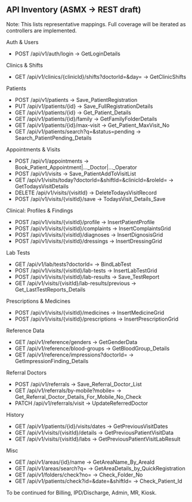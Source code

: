 ## API Inventory (ASMX → REST draft)

Note: This lists representative mappings. Full coverage will be iterated as controllers are implemented.

Auth & Users
- POST /api/v1/auth/login → GetLoginDetails

Clinics & Shifts
- GET /api/v1/clinics/{clinicId}/shifts?doctorId=&day= → GetClinicShifts

Patients
- POST /api/v1/patients → Save_PatientRegistration
- PUT  /api/v1/patients/{id} → Save_FullRegistrationDetails
- GET  /api/v1/patients/{id} → Get_Patient_Details
- GET  /api/v1/patients/{id}/family → GetFamilyFolderDetails
- GET  /api/v1/patients/{id}/max-visit → Get_Patient_MaxVisit_No
- GET  /api/v1/patients/search?q=&status=pending → Search_PatientPending_Details

Appointments & Visits
- POST /api/v1/appointments → Book_Patient_Appointment|..._Doctor|..._Operator
- POST /api/v1/visits → Save_PatientAddToVisitList
- GET  /api/v1/visits/today?doctorId=&shiftId=&clinicId=&roleId= → GetTodaysVisitDetails
- DELETE /api/v1/visits/{visitId} → DeleteTodaysVisitRecord
- POST /api/v1/visits/{visitId}/save → TodaysVisit_Details_Save

Clinical: Profiles & Findings
- POST /api/v1/visits/{visitId}/profile → InsertPatientProfile
- POST /api/v1/visits/{visitId}/complaints → InsertComplaintsGrid
- POST /api/v1/visits/{visitId}/diagnoses → InsertDignosisGrid
- POST /api/v1/visits/{visitId}/dressings → InsertDressingGrid

Lab Tests
- GET  /api/v1/lab/tests?doctorId= → BindLabTest
- POST /api/v1/visits/{visitId}/lab-tests → InsertLabTestGrid
- POST /api/v1/visits/{visitId}/lab-results → Save_TestReport
- GET  /api/v1/visits/{visitId}/lab-results/previous → Get_LastTestReports_Details

Prescriptions & Medicines
- POST /api/v1/visits/{visitId}/medicines → InsertMedicineGrid
- POST /api/v1/visits/{visitId}/prescriptions → InsertPrescriptionGrid

Reference Data
- GET /api/v1/reference/genders → GetGenderData
- GET /api/v1/reference/blood-groups → GetBloodGroup_Details
- GET /api/v1/reference/impressions?doctorId= → GetImpressionFinding_Details

Referral Doctors
- POST /api/v1/referrals → Save_Referral_Doctor_List
- GET  /api/v1/referrals/by-mobile?mobile= → Get_Referral_Doctor_Details_For_Mobile_No_Check
- PATCH /api/v1/referrals/visit → UpdateReferredDoctor

History
- GET /api/v1/patients/{id}/visits/dates → GetPreviousVisitDates
- GET /api/v1/visits/{visitId}/details → GetPreviousPatientVisitData
- GET /api/v1/visits/{visitId}/labs → GetPreviousPatientVisitLabResult

Misc
- GET /api/v1/areas/{id}/name → GetAreaName_By_AreaId
- GET /api/v1/areas/search?q= → GetAreaDetails_by_QuickRegistration
- GET /api/v1/folders/check?no= → Check_Folder_No
- GET /api/v1/patients/check?id=&date=&shiftId= → Check_Patient_Id

To be continued for Billing, IPD/Discharge, Admin, MR, Kiosk.


